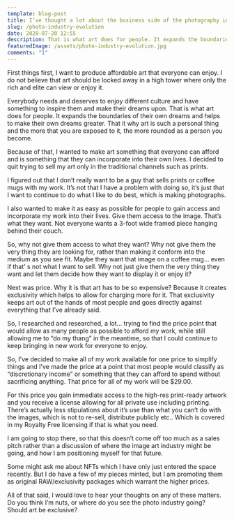 ```yaml
---
template: blog-post
title: I’ve thought a lot about the business side of the photography industry and I’ve come to a couple of conclusions.
slug: /photo-industry-evolution
date: 2020-07-20 12:55
description: That is what art does for people. It expands the boundaries of their own dreams and helps to make their own dreams greater.
featuredImage: /assets/photo-industry-evolution.jpg
comments: "1"
---
```

First things first, I want to produce affordable art that everyone can enjoy. I do not believe that art should be locked away in a high tower where only the rich and elite can view or enjoy it.

Everybody needs and deserves to enjoy different culture and have something to inspire them and make their dreams upon. That is what art does for people. It expands the boundaries of their own dreams and helps to make their own dreams greater. That it why art is such a personal thing and the more that you are exposed to it, the more rounded as a person you become. 

Because of that, I wanted to make art something that everyone can afford and is something that they can incorporate into their own lives. I decided to quit trying to sell my art only in the traditional channels such as prints. 

I figured out that I don’t really want to be a guy that sells prints or coffee mugs with my  work. It’s not that I have a problem with doing so, it’s just that I want to continue to do what I like to do best, which is making photographs. 

I also wanted to make it as easy as possible for people to gain access and incorporate my work into their lives. Give them access to the image. That’s what they want. Not everyone wants a 3-foot wide framed piece hanging behind their couch. 

So, why not give them access to what they want? Why not give them the very thing they are looking for, rather than making it conform into the medium as you see fit. Maybe they want that image on a coffee mug… even if that’ s not what I want to sell. 
Why not just give them the very thing they want and let them decide how they want to display it or enjoy it?

Next was price. Why it is that art has to be so expensive? Because it creates exclusivity which helps to allow for charging more for it. That exclusivity keeps art out of the hands of most people and goes directly against everything that I’ve already said.

So, I researched and researched, a lot…  trying to find the price point that would allow as many people as possible to afford my work, while still allowing me to “do my thang” in the meantime, so that I could continue to keep bringing in new work for everyone to enjoy.

So, I’ve decided to make all of my work available for one price to simplify things and I’ve made the price at a point that most people would classify as “discretionary income” or something that they can afford to spend without sacrificing anything. That price for all of my work will be $29.00. 

For this price you gain immediate access to the high-res print-ready artwork and you receive a license allowing for all private use including printing. There’s actually less stipulations about it’s use than what you can’t do with the images, which is not to re-sell, distribute publicly etc..  Which is covered in my Royalty Free licensing if that is what you need. 

I am going to stop there, so that this doesn’t come off too much as a sales pitch rather than a discussion of where the image art industry might be going, and how I am positioning myself for that future.

Some might ask me about NFTs which I have only just entered the space recently. But I do have a few of my pieces minted, but I am promoting them as original RAW/exclusivity packages which warrant the higher prices.

All of that said, I would love to hear your thoughts on any of these matters. Do you think I’m nuts, or where do you see the photo industry going? Should art be exclusive? 